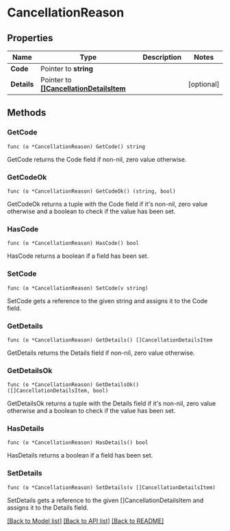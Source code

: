 # CancellationReason

## Properties

Name | Type | Description | Notes
------------ | ------------- | ------------- | -------------
**Code** | Pointer to **string** |  | 
**Details** | Pointer to [**[]CancellationDetailsItem**](CancellationDetailsItem.md) |  | [optional] 

## Methods

### GetCode

`func (o *CancellationReason) GetCode() string`

GetCode returns the Code field if non-nil, zero value otherwise.

### GetCodeOk

`func (o *CancellationReason) GetCodeOk() (string, bool)`

GetCodeOk returns a tuple with the Code field if it's non-nil, zero value otherwise
and a boolean to check if the value has been set.

### HasCode

`func (o *CancellationReason) HasCode() bool`

HasCode returns a boolean if a field has been set.

### SetCode

`func (o *CancellationReason) SetCode(v string)`

SetCode gets a reference to the given string and assigns it to the Code field.

### GetDetails

`func (o *CancellationReason) GetDetails() []CancellationDetailsItem`

GetDetails returns the Details field if non-nil, zero value otherwise.

### GetDetailsOk

`func (o *CancellationReason) GetDetailsOk() ([]CancellationDetailsItem, bool)`

GetDetailsOk returns a tuple with the Details field if it's non-nil, zero value otherwise
and a boolean to check if the value has been set.

### HasDetails

`func (o *CancellationReason) HasDetails() bool`

HasDetails returns a boolean if a field has been set.

### SetDetails

`func (o *CancellationReason) SetDetails(v []CancellationDetailsItem)`

SetDetails gets a reference to the given []CancellationDetailsItem and assigns it to the Details field.


[[Back to Model list]](../README.md#documentation-for-models) [[Back to API list]](../README.md#documentation-for-api-endpoints) [[Back to README]](../README.md)


